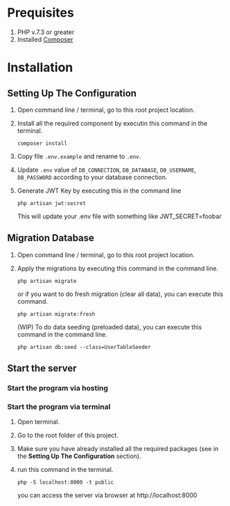 # Prequisites
1. PHP v.7.3 or greater
2. Installed [Composer](https://getcomposer.org/download/)

# Installation
## Setting Up The Configuration
1. Open command line / terminal, go to this root project location.
2. Install all the required component by executin this command in the terminal.
   ```shell
   composer install
   ```
3. Copy file `.env.example` and rename to `.env`.
4. Update `.env` value of `DB_CONNECTION`, `DB_DATABASE`, `DB_USERNAME`, `DB_PASSWORD` according to your database connection.

5. Generate JWT Key by executing this in the command line
   ```shell
   php artisan jwt:secret
   ```
   This will update your .env file with something like JWT_SECRET=foobar

## Migration Database
1. Open command line / terminal, go to this root project location.
2. Apply the migrations by executing this command in the command line.
   ```shell
   php artisan migrate
   ``` 
   or if you want to do fresh migration (clear all data), you can execute this command.
   ```shell
   php artisan migrate:fresh
   ```

   (WIP) To do data seeding (preloaded data), you can execute this command in the command line.
   ```shell
   php artisan db:seed --class=UserTableSeeder
   ```

## Start the server
### Start the program via hosting

### Start the program via terminal
1. Open terminal.
2. Go to the root folder of this project.
3. Make sure you have already installed all the required packages (see in the <b>Setting Up The Configuration</b> section).
4. run this command in the terminal.

    ```shell
    php -S localhost:8000 -t public
    ```

    you can access the server via browser at http://localhost:8000